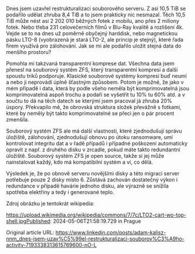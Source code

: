 Dnes jsem uzavřel restrukturalizaci souborového serveru. Z asi 10,5 TiB se podařilo udělat zhruba 8,4 TiB a to jsem prakticky nic nesmazal. Těch 10,5 TiB může nést asi 2 202 010 běžných fotek z mobilu, ano přes 2 miliony fotek. Nebo třeba 231 celovečerních filmů v Blu-Ray kvalitě a rozlišení 4k. Vejde se to na dnes už poměrně obyčejný harddisk, nebo magnetickou pásku LTO-8 (vyobrazená je stará LTO-2, ale princip je stejný), které řada firem využívá pro zálohování. Jak se mi ale podařilo uložit stejná data do menšího prostoru?


Pomohla mi takzvaná transparentní komprese dat. Všechna data jsem přenesl na souborový systém ZFS, který transparentní kompresi a další spoustu triků podporuje. Klasické souborové systémy kompresi buď neumí a nebo ji neprovádí úplně šťastným způsobem. Potom je možné, že jako v mém případě i data, která by podle všeho neměla být komprimovatelná jsou komprimovatelná aspoň trochu a podaří se vyšetřit tu 10% tu 60% atd. a v součtu to dá na těch datech se kterými jsem pracoval já zhruba 20% úspory. Překvapilo mě, že obrovská struktura složek převážně s fotkami, které by neměly být takto komprimovatelné se přeci jen o pár procent zmenšila.


Souborový systém ZFS ale má další vlastnosti, které zjednodušují správu úložiště, zálohování, zjednodušují obnovu po útoku ransomware, umí kontrolovat integritu dat a v řadě případů i případné poškození automaticky opravit z např. z druhého disku v zrcadle, pokud máte takto redundantní úložiště. Souborový systém ZFS je open source, takže si jej může nainstalovat každý, kdo má kompatibilní systém a ví, co dělá.


Výsledek je, že po obnově serveru novějšími disky a této migraci server potřebuje pouze 2 disky místo 6. Zůstává zachován dostatečný výkon i redundance v případě havárie jednoho disku, ale výrazně se snížila spotřeba elektřiny a tedy i generované teplo.


Zdroj obrázku je tentokrát wikipedia:

https://upload.wikimedia.org/wikipedia/commons/7/7c/LTO2-cart-wo-top-shell.jpgPublished: 2024-05-06T21:58:19.729 in Prague

Original article URL: https://www.linkedin.com/posts/adam-kalisz-nnm_dnes-jsem-uzav%C5%99el-restrukturalizaci-souborov%C3%A9ho-activity-7193338313615769600-nO-L

